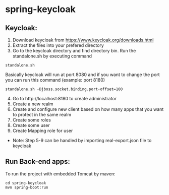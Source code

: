 # spring-keycloak

## Keycloak:
1. Download keycloak from https://www.keycloak.org/downloads.html
2. Extract the files into your prefered directory
3. Go to the keycloak directory and find directory bin. Run the standalone.sh by executing command
```
standalone.sh
```
   Basically keycloak will run at port 8080 and if you want to change the port you can run this command (example: port 8180)
```
standalone.sh -Djboss.socket.binding.port-offset=100
```
4. Go to http://localhost:8180 to create administrator
5. Create a new realm
6. Create and configure new client based on how many apps that you want to protect in the same realm
7. Create some roles
8. Create some user
9. Create Mapping role for user
* Note: Step 5-9 can be handled by importing real-export.json file to keycloak

## Run Back-end apps:
To run the project with embedded Tomcat by maven:
```
cd spring-keycloak
mvn spring-boot:run
```
